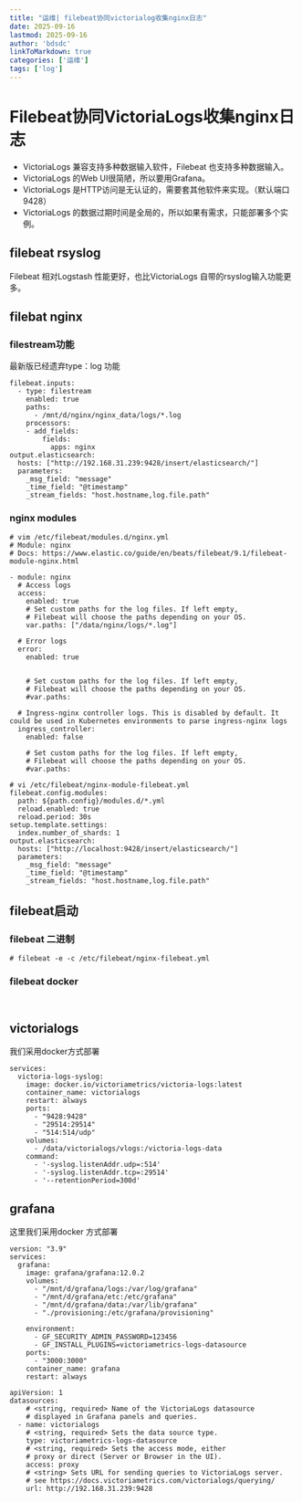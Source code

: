 ```yaml
---
title: "运维| filebeat协同victorialog收集nginx日志"
date: 2025-09-16
lastmod: 2025-09-16
author: 'bdsdc'
linkToMarkdown: true
categories: ['运维']
tags: ['log']
---
```


# Filebeat协同VictoriaLogs收集nginx日志

- VictoriaLogs 兼容支持多种数据输入软件，Filebeat 也支持多种数据输入。
- VictoriaLogs 的Web UI很简陋，所以要用Grafana。
- VictoriaLogs 是HTTP访问是无认证的，需要套其他软件来实现。（默认端口9428）
- VictoriaLogs 的数据过期时间是全局的，所以如果有需求，只能部署多个实例。


## filebeat rsyslog
Filebeat 相对Logstash 性能更好，也比VictoriaLogs 自带的rsyslog输入功能更多。

## filebat nginx

### filestream功能
最新版已经遗弃type：log 功能

```
filebeat.inputs:
  - type: filestream
    enabled: true
    paths:
      - /mnt/d/nginx/nginx_data/logs/*.log
    processors:
    - add_fields:
        fields:
          apps: nginx
output.elasticsearch:
  hosts: ["http://192.168.31.239:9428/insert/elasticsearch/"]
  parameters:
    _msg_field: "message"
    _time_field: "@timestamp"
    _stream_fields: "host.hostname,log.file.path"

```

### nginx modules

```
# vim /etc/filebeat/modules.d/nginx.yml 
# Module: nginx
# Docs: https://www.elastic.co/guide/en/beats/filebeat/9.1/filebeat-module-nginx.html

- module: nginx
  # Access logs
  access:
    enabled: true
    # Set custom paths for the log files. If left empty,
    # Filebeat will choose the paths depending on your OS.
    var.paths: ["/data/nginx/logs/*.log"]

  # Error logs
  error:
    enabled: true


    # Set custom paths for the log files. If left empty,
    # Filebeat will choose the paths depending on your OS.
    #var.paths:

  # Ingress-nginx controller logs. This is disabled by default. It could be used in Kubernetes environments to parse ingress-nginx logs
  ingress_controller:
    enabled: false

    # Set custom paths for the log files. If left empty,
    # Filebeat will choose the paths depending on your OS.
    #var.paths:

```

```
# vi /etc/filebeat/nginx-module-filebeat.yml 
filebeat.config.modules:
  path: ${path.config}/modules.d/*.yml
  reload.enabled: true
  reload.period: 30s
setup.template.settings:
  index.number_of_shards: 1
output.elasticsearch:
  hosts: ["http://localhost:9428/insert/elasticsearch/"]
  parameters:
    _msg_field: "message"
    _time_field: "@timestamp"
    _stream_fields: "host.hostname,log.file.path"
```
## filebeat启动

### filebeat 二进制
```
# filebeat -e -c /etc/filebeat/nginx-filebeat.yml 

```

### filebeat docker 
```


```
## victorialogs 
我们采用docker方式部署
```
services:
  victoria-logs-syslog:
    image: docker.io/victoriametrics/victoria-logs:latest
    container_name: victorialogs
    restart: always
    ports:
      - "9428:9428"
      - "29514:29514"
      - "514:514/udp"
    volumes:
      - /data/victorialogs/vlogs:/victoria-logs-data
    command:
      - '-syslog.listenAddr.udp=:514'
      - '-syslog.listenAddr.tcp=:29514'
      - '--retentionPeriod=300d'
```
## grafana 
这里我们采用docker 方式部署
```
version: "3.9"
services:
  grafana:
    image: grafana/grafana:12.0.2
    volumes:
      - "/mnt/d/grafana/logs:/var/log/grafana"
      - "/mnt/d/grafana/etc:/etc/grafana"
      - "/mnt/d/grafana/data:/var/lib/grafana"
      - "./provisioning:/etc/grafana/provisioning"

    environment:
      - GF_SECURITY_ADMIN_PASSWORD=123456
      - GF_INSTALL_PLUGINS=victoriametrics-logs-datasource
    ports:
      - "3000:3000"
    container_name: grafana
    restart: always

```

```
apiVersion: 1
datasources:
    # <string, required> Name of the VictoriaLogs datasource
    # displayed in Grafana panels and queries.
  - name: victorialogs
    # <string, required> Sets the data source type.
    type: victoriametrics-logs-datasource
    # <string, required> Sets the access mode, either
    # proxy or direct (Server or Browser in the UI).
    access: proxy
    # <string> Sets URL for sending queries to VictoriaLogs server.
    # see https://docs.victoriametrics.com/victorialogs/querying/
    url: http://192.168.31.239:9428

```









